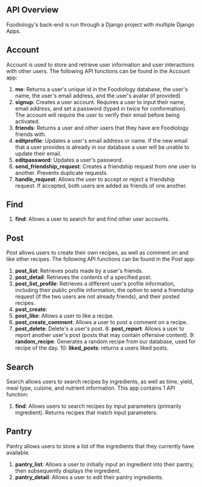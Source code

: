 ## API Overview
Foodiology's back-end is run through a Django project with multiple Django Apps.

## Account

Account is used to store and retrieve user information and user interactions with other users. The following API functions can be found in the Account app:

1. **me**: Returns a user's unique id in the Foodiology database, the user's name, the user's email address, and the user's avatar (if provided)
2. **signup**: Creates a user account. Requires a user to input their name, email address, and set a password (typed in twice for conformation). The account will require the user to verify their email before being activated.
3. **friends**: Returns a user and other users that they have are Foodiology friends with.
4. **editprofile**: Updates a user's email address or name. If the new email that a user provides is already in our database a user will be unable to update their email.
5. **editpassword**: Updates a user's password.
6. **send_friendship_request**: Creates a friendship request from one user to another. Prevents duplicate requests.
7. **handle_request**: Allows the user to accept or reject a friendship request. If accepted, both users are added as friends of one another.

## Find
1. **find**: Allows a user to search for and find other user accounts.

## Post

Post allows users to create their own recipes, as well as comment on and like other recipes. The following API functions can be found in the Post app:

1. **post_list**: Retrieves posts made by a user's friends.
2. **post_detail**: Retrieves the contents of a specified post.
3. **post_list_profile**: Retrieves a different user's profile information, including their public profile information, the option to send a friendship request (if the two users are not already friends), and their posted recipes.
4. **post_create**: 
5. **post_like**: Allows a user to like a recipe.
6. **post_create_comment**: Allows a user to post a comment on a recipe.
7. **post_delete**: Delete's a user's post.
8: **post_report**: Allows a user to report another user's post (posts that may contain offensive content).
9: **random_recipe**: Generates a random recipe from our database, used for recipe of the day.
10: **liked_posts**: returns a users liked posts.

## Search

Search allows users to search recipes by ingredients, as well as time, yield, meal type, cuisine, and nutrient information. This app contains 1 API function:

1. **find**: Allows users to search recipes by input parameters (primarily ingredient). Returns recipes that match input parameters.

## Pantry

Pantry allows users to store a list of the ingredients that they currently have available.

1. **pantry_list**: Allows a user to initially input an ingredient into their pantry, then subsequently displays the ingredient.
2. **pantry_detail**: Allows a user to edit their pantry ingredients.
